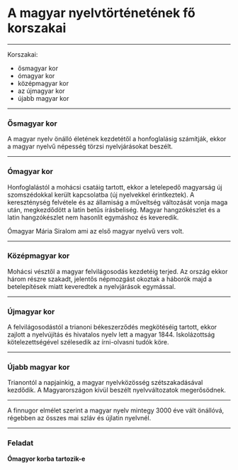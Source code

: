 # A magyar nyelvtörténetének fő korszakai
---
Korszakai:
- ősmagyar kor
- ómagyar kor
- középmagyar kor
- az újmagyar kor
- újabb magyar kor
---
### Ősmagyar kor
A magyar nyelv önálló életének kezdetétől a honfoglalásig számítják, ekkor a magyar nyelvű népesség törzsi nyelvjárásokat beszélt.
***
### Ómagyar kor
Honfoglalástól a mohácsi csatáig tartott, ekkor a letelepedő magyarság új szomszédokkal került kapcsolatba (új nyelvekkel érintkeztek). A kereszténység felvétele és az államiság a műveltség változását vonja maga után, megkezdődött a latin betűs írásbeliség. Magyar hangzókészlet és a latin hangzókészlet nem hasonlít egymáshoz és keveredik.

Ómagyar Mária Siralom ami az első magyar nyelvű vers volt.
***
### Középmagyar kor
Mohácsi vésztől a magyar felvilágosodás kezdetéig terjed. Az ország ekkor három részre szakadt, jelentős népmozgást okoztak a háborók majd a betelepítések miatt keveredtek a nyelvjárások egymással.
***
### Újmagyar kor
A felvilágosodástól a trianoni békeszerződés megkötéséig tartott, ekkor zajlott a nyelvújítás és hivatalos nyelv lett a magyar 1844. Iskolázottság kötelezettségével szélesedik az írni-olvasni tudók köre.
***
### Újabb magyar kor
Trianontól a napjainkig, a magyar nyelvközösség szétszakadásával kezdődik. A Magyarországon kívül beszélt nyelvváltozatok megerősödnek.
***
A finnugor elmélet szerint a magyar nyelv mintegy 3000 éve vált önállóvá, régebben az összes mai szláv és újlatin nyelvnél.
***
### Feladat
**Ómagyor korba tartozik-e**